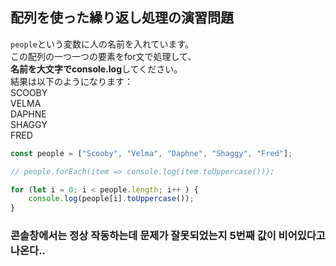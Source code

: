 ## 配列を使った繰り返し処理の演習問題

`people`という変数に人の名前を入れています。  
この配列の一つ一つの要素をfor文で処理して、  
**名前を大文字でconsole.log**してください。  
結果は以下のようになります：  
SCOOBY  
VELMA  
DAPHNE  
SHAGGY  
FRED  

```js
const people = ["Scooby", "Velma", "Daphne", "Shaggy", "Fred"]; 

// people.forEach(item => console.log(item.toUppercase()));

for (let i = 0; i < people.length; i++ ) {
    console.log(people[i].toUppercase());
}
```

### **콘솔창에서는 정상 작동하는데 문제가 잘못되었는지 5번째 값이 비어있다고 나온다..**